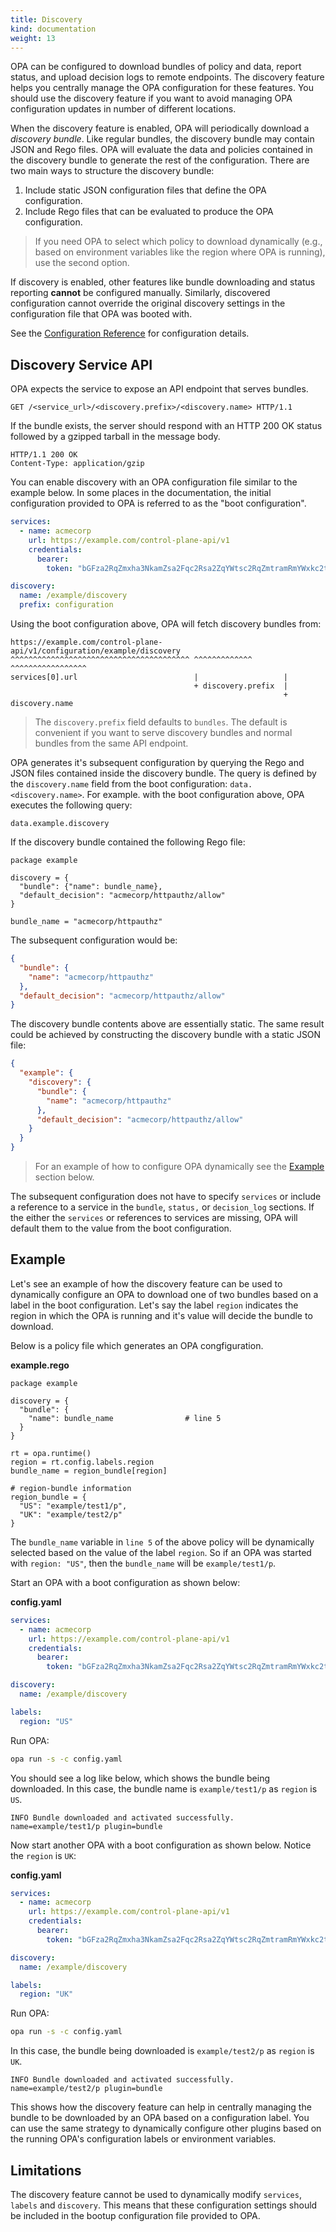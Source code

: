 ```yaml
---
title: Discovery
kind: documentation
weight: 13
---
```


OPA can be configured to download bundles of policy and data, report status, and
upload decision logs to remote endpoints. The discovery feature helps you
centrally manage the OPA configuration for these features. You should use the
discovery feature if you want to avoid managing OPA configuration updates in
number of different locations.

When the discovery feature is enabled, OPA will periodically download a
*discovery bundle*. Like regular bundles, the discovery bundle may contain JSON
and Rego files. OPA will evaluate the data and policies contained in the
discovery bundle to generate the rest of the configuration. There are two main
ways to structure the discovery bundle:

1. Include static JSON configuration files that define the OPA configuration.
2. Include Rego files that can be evaluated to produce the OPA configuration.

> If you need OPA to select which policy to download dynamically (e.g., based on
> environment variables like the region where OPA is running), use the second
> option.

If discovery is enabled, other features like bundle downloading and status
reporting **cannot** be configured manually. Similarly, discovered configuration
cannot override the original discovery settings in the configuration file that
OPA was booted with.

See the [Configuration Reference](../configuration) for configuration details.

## Discovery Service API

OPA expects the service to expose an API endpoint that serves bundles.

```http
GET /<service_url>/<discovery.prefix>/<discovery.name> HTTP/1.1
```

If the bundle exists, the server should respond with an HTTP 200 OK status
followed by a gzipped tarball in the message body.

```http
HTTP/1.1 200 OK
Content-Type: application/gzip
```

You can enable discovery with an OPA configuration file similar to the example
below. In some places in the documentation, the initial configuration provided
to OPA is referred to as the "boot configuration".

```yaml
services:
  - name: acmecorp
    url: https://example.com/control-plane-api/v1
    credentials:
      bearer:
        token: "bGFza2RqZmxha3NkamZsa2Fqc2Rsa2ZqYWtsc2RqZmtramRmYWxkc2tm"

discovery:
  name: /example/discovery
  prefix: configuration
```

Using the boot configuration above, OPA will fetch discovery bundles from:

```
https://example.com/control-plane-api/v1/configuration/example/discovery
^^^^^^^^^^^^^^^^^^^^^^^^^^^^^^^^^^^^^^^^ ^^^^^^^^^^^^^ ^^^^^^^^^^^^^^^^^
services[0].url                          |                   |
                                         + discovery.prefix  |
                                                             + discovery.name
```

> The `discovery.prefix` field defaults to `bundles`. The default is convenient if
you want to serve discovery bundles and normal bundles from the same API
endpoint.

OPA generates it's subsequent configuration by querying the Rego and JSON files
contained inside the discovery bundle. The query is defined by the
`discovery.name` field from the boot configuration: `data.<discovery.name>`. For
example. with the boot configuration above, OPA executes the following query:

```
data.example.discovery
```

If the discovery bundle contained the following Rego file:

```live:discovery_static:module:read_only
package example

discovery = {
  "bundle": {"name": bundle_name},
  "default_decision": "acmecorp/httpauthz/allow"
}

bundle_name = "acmecorp/httpauthz"
```

The subsequent configuration would be:

```json
{
  "bundle": {
    "name": "acmecorp/httpauthz"
  },
  "default_decision": "acmecorp/httpauthz/allow"
}
```

The discovery bundle contents above are essentially static. The same result
could be achieved by constructing the discovery bundle with a static JSON file:

```json
{
  "example": {
    "discovery": {
      "bundle": {
        "name": "acmecorp/httpauthz"
      },
      "default_decision": "acmecorp/httpauthz/allow"
    }
  }
}
```

> For an example of how to configure OPA dynamically see the [Example](#example)
> section below.

The subsequent configuration does not have to specify `services` or include a
reference to a service in the `bundle`, `status,` or `decision_log` sections. If
the either the `services` or references to services are missing, OPA will
default them to the value from the boot configuration.

## Example

Let's see an example of how the discovery feature can be used to dynamically
configure an OPA to download one of two bundles based on a label in the boot
configuration. Let's say the label `region` indicates the region in which the
OPA is running and it's value will decide the bundle to download.

Below is a policy file which generates an OPA congfiguration.

**example.rego**

```live:discovery_dynamic:module:read_only
package example

discovery = {
  "bundle": {
    "name": bundle_name                # line 5
  }
}

rt = opa.runtime()
region = rt.config.labels.region
bundle_name = region_bundle[region]

# region-bundle information
region_bundle = {
  "US": "example/test1/p",
  "UK": "example/test2/p"
}
```

The `bundle_name` variable in `line 5` of the above policy will be dynamically selected based on the value of the label `region`. So if an OPA was started with `region: "US"`, then the `bundle_name` will be `example/test1/p`.

Start an OPA with a boot configuration as shown below:

**config.yaml**

```yaml
services:
  - name: acmecorp
    url: https://example.com/control-plane-api/v1
    credentials:
      bearer:
        token: "bGFza2RqZmxha3NkamZsa2Fqc2Rsa2ZqYWtsc2RqZmtramRmYWxkc2tm"

discovery:
  name: /example/discovery

labels:
  region: "US"
```

Run OPA:

```bash
opa run -s -c config.yaml
```

You should see a log like below, which shows the bundle being downloaded. In
this case, the bundle name is `example/test1/p` as `region` is `US`.

```raw
INFO Bundle downloaded and activated successfully. name=example/test1/p plugin=bundle
```

Now start another OPA with a boot configuration as shown below. Notice the
`region` is `UK`:

**config.yaml**

```yaml
services:
  - name: acmecorp
    url: https://example.com/control-plane-api/v1
    credentials:
      bearer:
        token: "bGFza2RqZmxha3NkamZsa2Fqc2Rsa2ZqYWtsc2RqZmtramRmYWxkc2tm"

discovery:
  name: /example/discovery

labels:
  region: "UK"
```

Run OPA:

```bash
opa run -s -c config.yaml
```

In this case, the bundle being downloaded is `example/test2/p` as `region` is
`UK`.

```raw
INFO Bundle downloaded and activated successfully. name=example/test2/p plugin=bundle
```

This shows how the discovery feature can help in centrally managing the bundle
to be downloaded by an OPA based on a configuration label. You can use the same
strategy to dynamically configure other plugins based on the running OPA's
configuration labels or environment variables.

## Limitations

The discovery feature cannot be used to dynamically modify `services`, `labels`
and `discovery`. This means that these configuration settings should be included
in the bootup configuration file provided to OPA.